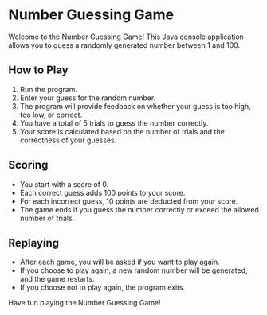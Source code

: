# Number Guessing Game

Welcome to the Number Guessing Game! This Java console application allows you to guess a randomly generated number between 1 and 100.

## How to Play

1. Run the program.
2. Enter your guess for the random number.
3. The program will provide feedback on whether your guess is too high, too low, or correct.
4. You have a total of 5 trials to guess the number correctly.
5. Your score is calculated based on the number of trials and the correctness of your guesses.

## Scoring

- You start with a score of 0.
- Each correct guess adds 100 points to your score.
- For each incorrect guess, 10 points are deducted from your score.
- The game ends if you guess the number correctly or exceed the allowed number of trials.

## Replaying

- After each game, you will be asked if you want to play again.
- If you choose to play again, a new random number will be generated, and the game restarts.
- If you choose not to play again, the program exits.

Have fun playing the Number Guessing Game!

